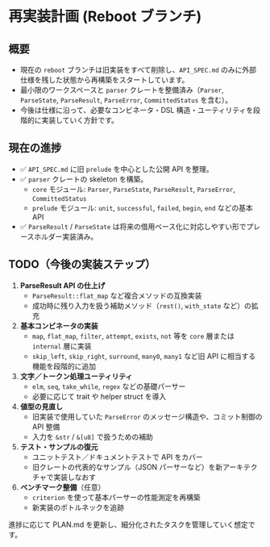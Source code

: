 # 再実装計画 (Reboot ブランチ)

## 概要
- 現在の `reboot` ブランチは旧実装をすべて削除し、`API_SPEC.md` のみに外部仕様を残した状態から再構築をスタートしています。
- 最小限のワークスペースと `parser` クレートを整備済み（`Parser`, `ParseState`, `ParseResult`, `ParseError`, `CommittedStatus` を含む）。
- 今後は仕様に沿って、必要なコンビネータ・DSL 構造・ユーティリティを段階的に実装していく方針です。

## 現在の進捗
- ✅ `API_SPEC.md` に旧 `prelude` を中心とした公開 API を整理。
- ✅ `parser` クレートの skeleton を構築。
  - `core` モジュール: `Parser`, `ParseState`, `ParseResult`, `ParseError`, `CommittedStatus`
  - `prelude` モジュール: `unit`, `successful`, `failed`, `begin`, `end` などの基本 API
- ✅ `ParseResult` / `ParseState` は将来の借用ベース化に対応しやすい形でプレースホルダー実装済み。

## TODO（今後の実装ステップ）
1. **ParseResult API の仕上げ**
   - `ParseResult::flat_map` など複合メソッドの互換実装
   - 成功時に残り入力を扱う補助メソッド（`rest()`, `with_state` など）の拡充
2. **基本コンビネータの実装**
   - `map`, `flat_map`, `filter`, `attempt`, `exists`, `not` 等を `core` 層または `internal` 層に実装
   - `skip_left`, `skip_right`, `surround`, `many0`, `many1` など旧 API に相当する機能を段階的に追加
3. **文字／トークン処理ユーティリティ**
   - `elm`, `seq`, `take_while`, `regex` などの基礎パーサー
   - 必要に応じて trait や helper struct を導入
4. **値型の見直し**
   - 旧実装で使用していた `ParseError` のメッセージ構造や、コミット制御の API 整備
   - 入力を `&str` / `&[u8]` で扱うための補助
5. **テスト・サンプルの復元**
   - ユニットテスト／ドキュメントテストで API をカバー
   - 旧クレートの代表的なサンプル（JSON パーサーなど）を新アーキテクチャで実装しなおす
6. **ベンチマーク整備**（任意）
   - `criterion` を使って基本パーサーの性能測定を再構築
   - 新実装のボトルネックを追跡

進捗に応じて PLAN.md を更新し、細分化されたタスクを管理していく想定です。
